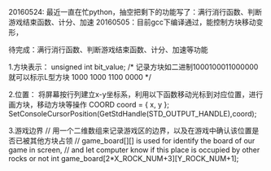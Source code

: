 
20160524: 最近一直在忙python，抽空把剩下的功能写了：满行消行函数、判断游戏结束函数、计分、加速
20160505：目前gcc下编译通过，能控制方块移动变形， 

待完成：满行消行函数、判断游戏结束函数、计分、加速等功能



1.方块表示：
unsigned int bit_value;
/* 记录方块如二进制1000100011000000就可以标示L型方块
1000
1000
1100
0000
*/

2.位置：
将屏幕按行列建立x-y坐标系，利用以下函数移动光标到对应位置，进行画方块，移动方块等操作
            COORD coord = { x, y };
            SetConsoleCursorPosition(GetStdHandle(STD_OUTPUT_HANDLE),coord);

3.游戏边界
// 用一个二维数组来记录游戏区的边界，以及在游戏中确认该位置是否已被其他方块占领
// game_board[][] is used for identify the board of our game in screen,
// and let computer know if this place is occupied by other rocks or not
int game_board[2*X_ROCK_NUM+3][Y_ROCK_NUM+1];

